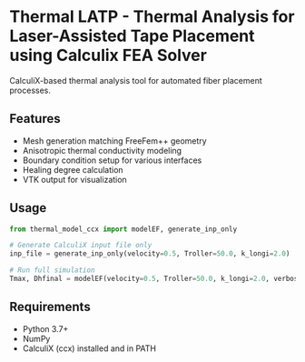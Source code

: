 # Thermal LATP - Thermal Analysis for Laser-Assisted Tape Placement using Calculix FEA Solver

CalculiX-based thermal analysis tool for automated fiber placement processes.

## Features

- Mesh generation matching FreeFem++ geometry
- Anisotropic thermal conductivity modeling
- Boundary condition setup for various interfaces
- Healing degree calculation
- VTK output for visualization

## Usage

```python
from thermal_model_ccx import modelEF, generate_inp_only

# Generate CalculiX input file only
inp_file = generate_inp_only(velocity=0.5, Troller=50.0, k_longi=2.0)

# Run full simulation
Tmax, Dhfinal = modelEF(velocity=0.5, Troller=50.0, k_longi=2.0, verbosity=True)
```

## Requirements

- Python 3.7+
- NumPy
- CalculiX (ccx) installed and in PATH
